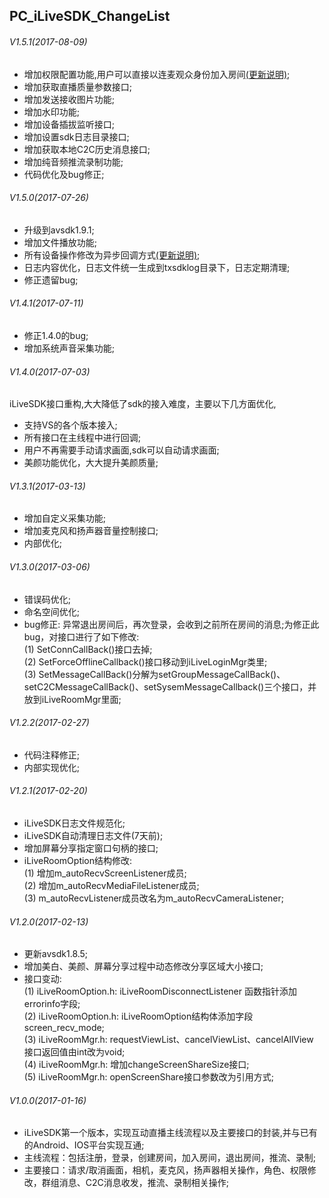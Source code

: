 ## PC_iLiveSDK_ChangeList

###### V1.5.1(2017-08-09)
* 增加权限配置功能,用户可以直接以连麦观众身份加入房间[(更新说明)](https://github.com/zhaoyang21cn/iLiveSDK_PC_Suixinbo/blob/master/iLiveSDK/README.md);
* 增加获取直播质量参数接口;
* 增加发送接收图片功能;
* 增加水印功能;
* 增加设备插拔监听接口;
* 增加设置sdk日志目录接口;
* 增加获取本地C2C历史消息接口;
* 增加纯音频推流录制功能;
* 代码优化及bug修正;

###### V1.5.0(2017-07-26)
* 升级到avsdk1.9.1;
* 增加文件播放功能;
* 所有设备操作修改为异步回调方式[(更新说明)](https://github.com/zhaoyang21cn/iLiveSDK_PC_Suixinbo/blob/master/iLiveSDK/README.md);
* 日志内容优化，日志文件统一生成到txsdklog目录下，日志定期清理;
* 修正遗留bug;

###### V1.4.1(2017-07-11)
* 修正1.4.0的bug;
* 增加系统声音采集功能;

###### V1.4.0(2017-07-03)
iLiveSDK接口重构,大大降低了sdk的接入难度，主要以下几方面优化,
* 支持VS的各个版本接入;
* 所有接口在主线程中进行回调;
* 用户不再需要手动请求画面,sdk可以自动请求画面;
* 美颜功能优化，大大提升美颜质量;

###### V1.3.1(2017-03-13)
* 增加自定义采集功能;
* 增加麦克风和扬声器音量控制接口;
* 内部优化;

###### V1.3.0(2017-03-06)
* 错误码优化;
* 命名空间优化;
* bug修正: 异常退出房间后，再次登录，会收到之前所在房间的消息;为修正此bug，对接口进行了如下修改: <br/>
	(1) SetConnCallBack()接口去掉;<br/>
	(2) SetForceOfflineCallback()接口移动到iLiveLoginMgr类里;<br/>
	(3) SetMessageCallBack()分解为setGroupMessageCallBack()、setC2CMessageCallBack()、setSysemMessageCallback()三个接口，并放到iLiveRoomMgr里面;

###### V1.2.2(2017-02-27)
* 代码注释修正;
* 内部实现优化;

###### V1.2.1(2017-02-20)
* iLiveSDK日志文件规范化;
* iLiveSDK自动清理日志文件(7天前);
* 增加屏幕分享指定窗口句柄的接口;
* iLiveRoomOption结构修改:<br/>
	(1) 增加m_autoRecvScreenListener成员;<br/>
	(2) 增加m_autoRecvMediaFileListener成员;<br/>
	(3) m_autoRecvListener成员改名为m_autoRecvCameraListener;<br/>

###### V1.2.0(2017-02-13)
* 更新avsdk1.8.5;
* 增加美白、美颜、屏幕分享过程中动态修改分享区域大小接口;
* 接口变动:<br/>
	(1) iLiveRoomOption.h: iLiveRoomDisconnectListener 函数指针添加errorinfo字段;<br/>
	(2) iLiveRoomOption.h: iLiveRoomOption结构体添加字段screen_recv_mode;<br/>
	(3) iLiveRoomMgr.h: requestViewList、cancelViewList、cancelAllView 接口返回值由int改为void;<br/>
	(4) iLiveRoomMgr.h: 增加changeScreenShareSize接口;<br/>
	(5) iLiveRoomMgr.h: openScreenShare接口参数改为引用方式;<br/>

###### V1.0.0(2017-01-16)
* iLiveSDK第一个版本，实现互动直播主线流程以及主要接口的封装,并与已有的Android、IOS平台实现互通;
* 主线流程：包括注册，登录，创建房间，加入房间，退出房间，推流、录制;
* 主要接口：请求/取消画面，相机，麦克风，扬声器相关操作，角色、权限修改，群组消息、C2C消息收发，推流、录制相关操作;
